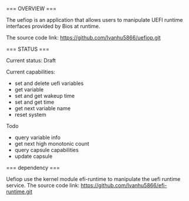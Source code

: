 === OVERVIEW ===

The uefiop is an application that allows users to manipulate UEFI runtime interfaces provided by Bios at runtime.

The source code link:
https://github.com/Ivanhu5866/uefiop.git

=== STATUS === 

Current status: Draft

Current capabilities:
* set and delete uefi variables
* get variable
* set and get wakeup time
* set and get time
* get next variable name
* reset system

Todo
* query variable info
* get next high monotonic count
* query capsule capabilities
* update capsule

=== dependency ===

Uefiop use the kernel module efi-runtime to manipulate the uefi runtime service.
The source code link:
https://github.com/Ivanhu5866/efi-runtime.git


